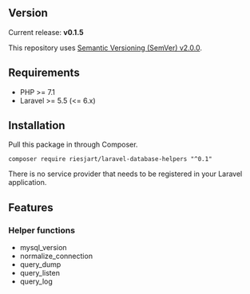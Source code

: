 ## Version

Current release: **v0.1.5**

This repository uses [Semantic Versioning (SemVer) v2.0.0](http://semver.org/spec/v2.0.0.html).

## Requirements

- PHP >= 7.1
- Laravel >= 5.5 (<= 6.x)

## Installation

Pull this package in through Composer.

```
composer require riesjart/laravel-database-helpers "^0.1"
```

There is no service provider that needs to be registered in your Laravel application.

## Features

### Helper functions

- mysql_version
- normalize_connection
- query_dump
- query_listen
- query_log
